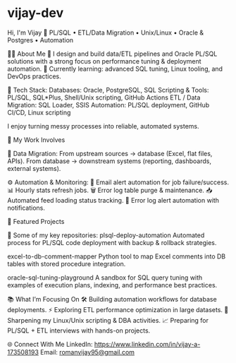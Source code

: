 # vijay-dev

Hi, I'm Vijay 👋
PL/SQL • ETL/Data Migration • Unix/Linux • Oracle & Postgres • Automation

👨‍💻 About Me
💼 I design and build data/ETL pipelines and Oracle PL/SQL solutions with a strong focus on performance tuning & deployment automation.
🔭 Currently learning: advanced SQL tuning, Linux tooling, and DevOps practices.

🧰 Tech Stack:
Databases: Oracle, PostgreSQL, SQL
Scripting & Tools: PL/SQL, SQL*Plus, Shell/Unix scripting, GitHub Actions
ETL / Data Migration: SQL Loader, SSIS
Automation: PL/SQL deployment, GitHub CI/CD, Linux scripting

I enjoy turning messy processes into reliable, automated systems.

🚀 My Work Involves

🔄 Data Migration:
From upstream sources → database (Excel, flat files, APIs).
From database → downstream systems (reporting, dashboards, external systems).

⚙️ Automation & Monitoring:
📧 Email alert automation for job failure/success.
📊 Hourly stats refresh jobs.
🗑️ Error log table purge & maintenance.
📥 Automated feed loading status tracking.
🚨 Error log alert automation with notifications.

🔗 Featured Projects

🚀 Some of my key repositories:
plsql-deploy-automation
Automated process for PL/SQL code deployment with backup & rollback strategies.

excel-to-db-comment-mapper
Python tool to map Excel comments into DB tables with stored procedure integration.

oracle-sql-tuning-playground
A sandbox for SQL query tuning with examples of execution plans, indexing, and performance best practices.

📚 What I’m Focusing On
🛠 Building automation workflows for database deployments.
⚡ Exploring ETL performance optimization in large datasets.
🐧 Sharpening my Linux/Unix scripting & DBA activities.
📈 Preparing for PL/SQL + ETL interviews with hands-on projects.

🌐 Connect With Me
LinkedIn: https://www.linkedin.com/in/vijay-a-173508193
Email: romanvijay95@gmail.com
